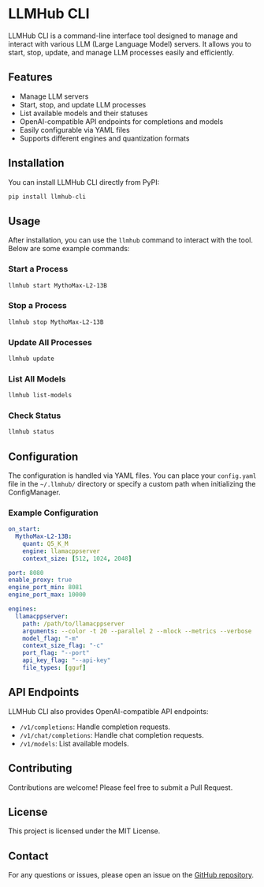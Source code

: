 # LLMHub CLI

LLMHub CLI is a command-line interface tool designed to manage and interact with various LLM (Large Language Model) servers. It allows you to start, stop, update, and manage LLM processes easily and efficiently.

## Features

- Manage LLM servers
- Start, stop, and update LLM processes
- List available models and their statuses
- OpenAI-compatible API endpoints for completions and models
- Easily configurable via YAML files
- Supports different engines and quantization formats

## Installation

You can install LLMHub CLI directly from PyPI:

```bash
pip install llmhub-cli
```

## Usage

After installation, you can use the `llmhub` command to interact with the tool. Below are some example commands:

### Start a Process

```bash
llmhub start MythoMax-L2-13B
```

### Stop a Process

```bash
llmhub stop MythoMax-L2-13B
```

### Update All Processes

```bash
llmhub update
```

### List All Models

```bash
llmhub list-models
```

### Check Status

```bash
llmhub status
```

## Configuration

The configuration is handled via YAML files. You can place your `config.yaml` file in the `~/.llmhub/` directory or specify a custom path when initializing the ConfigManager.

### Example Configuration

```yaml
on_start:
  MythoMax-L2-13B:
    quant: Q5_K_M
    engine: llamacppserver
    context_size: [512, 1024, 2048]

port: 8080
enable_proxy: true
engine_port_min: 8081
engine_port_max: 10000

engines:
  llamacppserver:
    path: /path/to/llamacppserver
    arguments: --color -t 20 --parallel 2 --mlock --metrics --verbose
    model_flag: "-m"
    context_size_flag: "-c"
    port_flag: "--port"
    api_key_flag: "--api-key"
    file_types: [gguf]
```

## API Endpoints

LLMHub CLI also provides OpenAI-compatible API endpoints:

- `/v1/completions`: Handle completion requests.
- `/v1/chat/completions`: Handle chat completion requests.
- `/v1/models`: List available models.

## Contributing

Contributions are welcome! Please feel free to submit a Pull Request.

## License

This project is licensed under the MIT License.

## Contact

For any questions or issues, please open an issue on the [GitHub repository](https://github.com/your-username/llmhub-cli).

